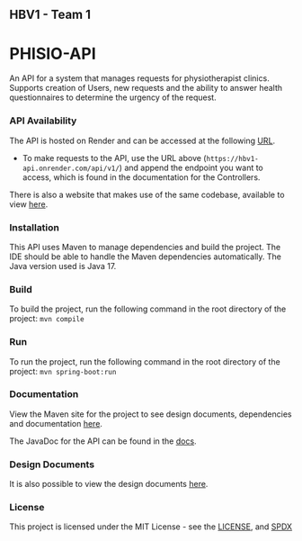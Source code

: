 ## HBV1 - Team 1
# PHISIO-API
An API for a system that manages requests for physiotherapist clinics.
Supports creation of Users, new requests and the ability to answer health questionnaires to determine the urgency of the request.

### API Availability
The API is hosted on Render and can be accessed at the following [URL](https://hbv1-api.onrender.com/api/v1/).
* To make requests to the API, use the URL above (`https://hbv1-api.onrender.com/api/v1/`) and append the endpoint you want to access, which is found in the documentation for the Controllers.

There is also a website that makes use of the same codebase, available to view [here](https://hbv1.onrender.com/).

### Installation
This API uses Maven to manage dependencies and build the project. The IDE should be able to handle the Maven dependencies automatically.
The Java version used is Java 17.

### Build
To build the project, run the following command in the root directory of the project:
```mvn compile```

### Run
To run the project, run the following command in the root directory of the project:
```mvn spring-boot:run```

### Documentation
View the Maven site for the project to see design documents, dependencies and documentation [here](https://andrifannar.github.io/HBV1/target/site/index.html).

The JavaDoc for the API can be found in the [docs](https://andrifannar.github.io/HBV1/target/site/apidocs/index.html).

### Design Documents
It is also possible to view the design documents [here](src/site/markdown/UML.md).

### License
This project is licensed under the MIT License - see the [LICENSE](LICENSE.md), and [SPDX](https://spdx.org/licenses/MIT.html)

